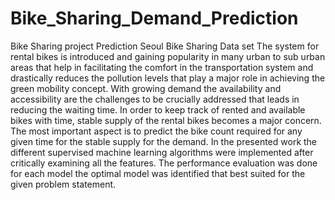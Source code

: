 # Bike_Sharing_Demand_Prediction
Bike Sharing project Prediction Seoul Bike Sharing Data set
The system for rental bikes is introduced and gaining popularity in many urban to sub urban areas that help in facilitating the comfort in the transportation system and drastically reduces the pollution levels that play a major role in achieving the green mobility concept. With growing demand the availability and accessibility are the challenges to be crucially addressed that leads in reducing the waiting time. In order to keep track of rented and available bikes with time, stable supply of the rental bikes becomes a major concern. The most important aspect is to predict the bike count required for any given time for the stable supply for the demand. In the presented work the different supervised machine learning algorithms were implemented after critically examining all the features. The performance evaluation was done for each model the optimal model was identified that best suited for the given problem statement.
